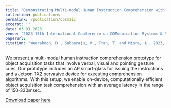 ```yaml
---
title: "Demonstrating Multi-modal Human Instruction Comprehension with AR Smart Glass"
collection: publications
permalink: /publication/cosm2ic
excerpt: ''
date: 03.01.2023
venue: '2023 15th International Conference on COMmunication Systems & NETworkS (COMSNETS)'
paperurl: 
citation: 'Weerakoon, D., Subbaraju, V., Tran, T. and Misra, A., 2023, January. Demonstrating Multi-modal Human Instruction Comprehension with AR Smart Glass. In 2023 15th International Conference on COMmunication Systems & NETworkS (COMSNETS) (pp. 231-233). IEEE.'
---
```

We present a multi-modal human instruction comprehension prototype for object acquisition tasks that involve
verbal, visual and pointing gesture cues. Our prototype includes
an AR smart-glass for issuing the instructions and a Jetson TX2
pervasive device for executing comprehension algorithms. With
this setup, we enable on-device, computationally efficient object
acquisition task comprehension with an average latency in the
range of 150-330msec.

[Download paper here](https://ink.library.smu.edu.sg/cgi/viewcontent.cgi?article=8800&context=sis_research)

<!-- Recommended citation: Weerakoon, D., Subbaraju, V., Tran, T. and Misra, A., 2022. Cosm2ic: Optimizing real-time multi-modal instruction comprehension. IEEE Robotics and Automation Letters, 7(4), pp.10697-10704. -->